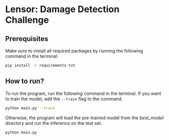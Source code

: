 # Lensor: Damage Detection Challenge


## Prerequisites
Make sure to install all required packages by running the following command in the terminal:

```bash
pip install -r requirements.txt
```

## How to run?
To run the program, run the following command in the terminal. If you want to train the model, add the `--train` flag to the command. 

```bash
python main.py --train
```

Otherwise, the program will load the pre-trained model from the _best_model_ directory and run the inference on the test set.

```bash
python main.py
```



